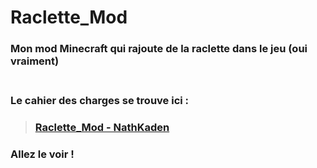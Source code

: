 # Raclette_Mod
### Mon mod Minecraft qui rajoute de la raclette dans le jeu (oui vraiment)  <br><br>
### Le cahier des charges se trouve ici :
>### [Raclette_Mod - NathKaden](https://docs.google.com/document/d/11jHUtU8JL0FPB0FLZ-KX1cy0t7EHaSThSixlCdjYdjg/edit?usp=sharing)

### Allez le voir !
